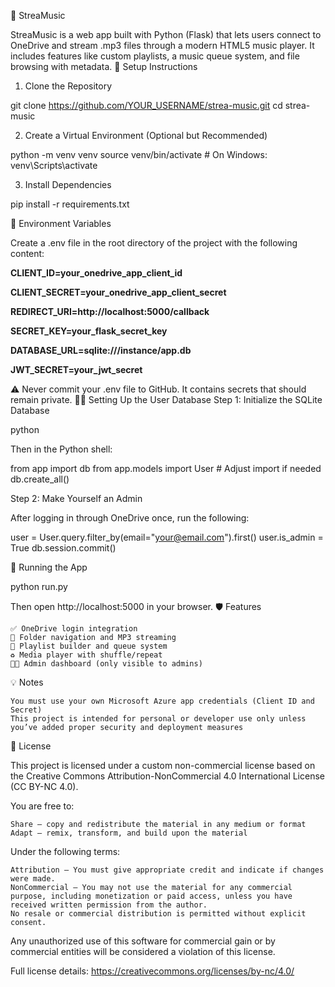 🎵 StreaMusic

StreaMusic is a web app built with Python (Flask) that lets users connect to OneDrive and stream .mp3 files through a modern HTML5 music player. It includes features like custom playlists, a music queue system, and file browsing with metadata.
🔧 Setup Instructions
1. Clone the Repository

git clone https://github.com/YOUR_USERNAME/strea-music.git
cd strea-music

2. Create a Virtual Environment (Optional but Recommended)

python -m venv venv
source venv/bin/activate    # On Windows: venv\Scripts\activate

3. Install Dependencies

pip install -r requirements.txt

🔑 Environment Variables

Create a .env file in the root directory of the project with the following content:

**CLIENT_ID=your_onedrive_app_client_id**

**CLIENT_SECRET=your_onedrive_app_client_secret**

**REDIRECT_URI=http://localhost:5000/callback**

**SECRET_KEY=your_flask_secret_key**

**DATABASE_URL=sqlite:///instance/app.db**

**JWT_SECRET=your_jwt_secret**

⚠️ Never commit your .env file to GitHub. It contains secrets that should remain private.
🧑‍💻 Setting Up the User Database
Step 1: Initialize the SQLite Database

python

Then in the Python shell:

from app import db
from app.models import User  # Adjust import if needed
db.create_all()

Step 2: Make Yourself an Admin

After logging in through OneDrive once, run the following:

user = User.query.filter_by(email="your@email.com").first()
user.is_admin = True
db.session.commit()

🚀 Running the App

python run.py

Then open http://localhost:5000 in your browser.
🛡️ Features

    ✅ OneDrive login integration
    📂 Folder navigation and MP3 streaming
    🎵 Playlist builder and queue system
    ♻️ Media player with shuffle/repeat
    🧑‍💼 Admin dashboard (only visible to admins)

💡 Notes

    You must use your own Microsoft Azure app credentials (Client ID and Secret)
    This project is intended for personal or developer use only unless you’ve added proper security and deployment measures

📜 License

This project is licensed under a custom non-commercial license based on the Creative Commons Attribution-NonCommercial 4.0 International License (CC BY-NC 4.0).

You are free to:

    Share — copy and redistribute the material in any medium or format
    Adapt — remix, transform, and build upon the material

Under the following terms:

    Attribution — You must give appropriate credit and indicate if changes were made.
    NonCommercial — You may not use the material for any commercial purpose, including monetization or paid access, unless you have received written permission from the author.
    No resale or commercial distribution is permitted without explicit consent.

Any unauthorized use of this software for commercial gain or by commercial entities will be considered a violation of this license.

Full license details: https://creativecommons.org/licenses/by-nc/4.0/
